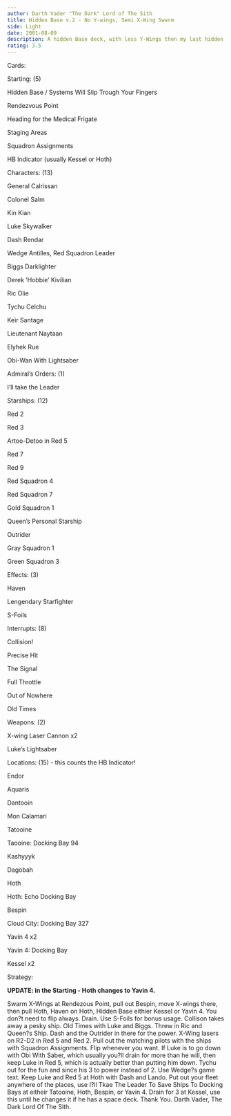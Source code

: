 ```yaml
---
author: Darth Vader "The Dark" Lord of The Sith
title: Hidden Base v.2 - No Y-wings, Semi X-Wing Swarm
side: Light
date: 2001-08-09
description: A hidden Base deck, with less Y-Wings then my last hidden Base Post
rating: 3.5
---
```

Cards: 

Starting: (5)
Hidden Base / Systems Will Slip Trough Your Fingers
Rendezvous Point
Heading for the Medical Frigate
Staging Areas
Squadron Assignments
HB Indicator (usually Kessel or Hoth)

Characters: (13)
General Calrissan
Colonel Salm
Kin Kian
Luke Skywalker
Dash Rendar
Wedge Antilles, Red Squadron Leader
Biggs Darklighter
Derek ’Hobbie’ Kivilian
Ric Olie
Tychu Celchu
Keir Santage
Lieutenant Naytaan
Elyhek Rue
Obi-Wan With Lightsaber


Admiral’s Orders: (1)
I’ll take the Leader

Starships: (12)
Red 2
Red 3
Artoo-Detoo in Red 5
Red 7
Red 9
Red Squadron 4
Red Squadron 7
Gold Squadron 1
Queen’s Personal Starship
Outrider
Gray Squadron 1
Green Squadron 3

Effects: (3)
Haven
Lengendary Starfighter
S-Foils

Interrupts: (8)
Collision!
Precise Hit
The Signal
Full Throttle
Out of Nowhere
Old Times

Weapons: (2)

X-wing Laser Cannon x2
Luke’s Lightsaber

Locations: (15) - this counts the HB Indicator!
Endor
Aquaris
Dantooin
Mon Calamari
Tatooine
Taooine: Docking Bay 94
Kashyyyk
Dagobah
Hoth
Hoth: Echo Docking Bay
Bespin
Cloud City: Docking Bay 327
Yavin 4 x2
Yavin 4: Docking Bay
Kessel x2 

Strategy: 

****UPDATE: in the Starting - Hoth changes to Yavin 4.****


Swarm X-Wings at Rendezous Point, pull out Bespin, move X-wings there, then pull Hoth, Haven on Hoth, Hidden Base eithier Kessel or Yavin 4. You don?t need to flip always. Drain. Use S-Foils for bonus usage. Collison takes away a pesky ship. Old Times with Luke and Biggs. Threw in Ric and Queen?s Ship. Dash and the Outrider in there for the power. X-Wing lasers on R2-D2 in Red 5 and Red 2. Pull out the matching pilots with the ships with Squadron Assignments. Flip whenever you want. If Luke is to go down with Obi With Saber, which usually you?ll drain for more than he will, then keep Luke in Red 5, which is actually better than putting him down. Tychu out for the fun and since his 3 to power instead of 2. Use Wedge?s game text. Keep Luke and Red 5 at Hoth with Dash and Lando. Put out your fleet anywhere of the places, use I?ll Tkae The Leader To Save Ships To Docking Bays at eitheir Tatooine, Hoth, Bespin, or Yavin 4. Drain for 3 at Kessel, use this until he changes it if he has a space deck. Thank You. Darth Vader, The Dark Lord Of The Sith.  
